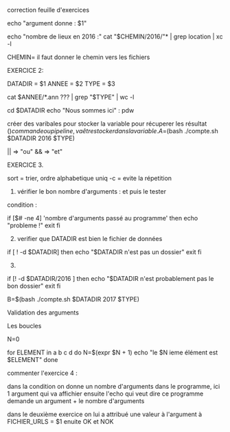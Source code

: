 correction feuille d'exercices

echo "argument donne : $1"

echo "nombre de lieux en 2016 :"
cat "$CHEMIN/2016/"* | grep location | xc -l 


CHEMIN= il faut donner le chemin vers les fichiers 

EXERCICE 2:

DATADIR = $1 
ANNEE = $2
TYPE = $3

cat $ANNEE/*.ann ??? | grep "$TYPE" | wc -l 

cd $DATADIR
echo "Nous sommes ici" :
pdw

créer des varibales pour stocker la variable pour récuperer les résultat
$() commande ou pipeline, va être stocker dans la variable. 
A=$(bash ./compte.sh $DATADIR 2016 $TYPE)

|| => "ou"
&& => "et"


EXERCICE 3. 

sort = trier, ordre alphabetique
uniq -c = evite la répetition 

1. vérifier le bon nombre d'arguments : et puis le tester

condition :

if [$# -ne 4] 'nombre d'arguments passé au programme'
then 
     echo "probleme !"
     exit
fi 

2. verifier que DATADIR est bien le fichier de données

if [ ! -d $DATADIR]
then 
    echo "$DATADIR n'est pas un dossier"
    exit
fi

3.

if [! -d $DATADIR/2016 ]
then
     echo "$DATADIR n'est probablement pas le bon dossier"
     exit
fi




B=$(bash ./compte.sh $DATADIR 2017 $TYPE)



Validation des arguments

Les boucles 

N=0

for ELEMENT in a b c d
do
   N=$(expr $N + 1)
   echo "le $N ieme élément est $ELEMENT"
done


commenter l'exercice 4 : 

dans la condition on donne un nombre d'arguments dans le programme, ici 1 argument
qui va affichier ensuite l'echo qui veut dire  ce programme demande un argument + le nombre d'arguments

dans le deuxième exercice 
 on lui a attribué une valeur à l'argument à FICHIER_URLS = $1
 enuite OK et NOK 
 
                              
